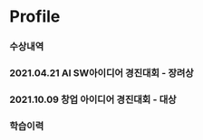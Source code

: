 # Profile

### 수상내역

### 2021.04.21 AI SW아이디어 경진대회 - 장려상

### 2021.10.09 창업 아이디어 경진대회 - 대상  

### 학습이력
